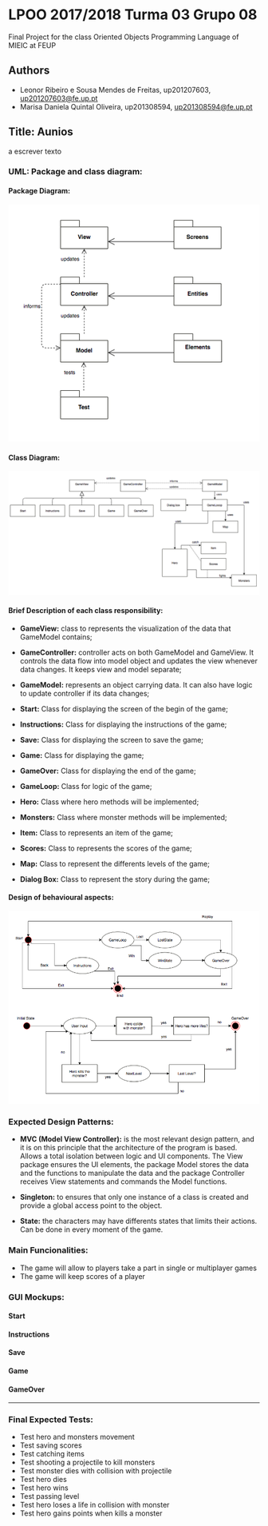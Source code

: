 # LPOO 2017/2018 Turma 03 Grupo 08

 Final Project for the class Oriented Objects Programming Language of MIEIC at FEUP 

## Authors

* Leonor Ribeiro e Sousa Mendes de Freitas, up201207603, up201207603@fe.up.pt
* Marisa Daniela Quintal Oliveira, up201308594, up201308594@fe.up.pt

## Title: Aunios

a escrever texto

### UML: Package and class diagram:
#### Package Diagram:
![My image](https://github.com/marisaDaniela/LPOO1718_T3G8/blob/final-project/images/packages.png)
#### Class Diagram:
![My image](https://github.com/marisaDaniela/LPOO1718_T3G8/blob/final-project/images/uml.png)

#### Brief Description of each class responsibility:
 * **GameView:** class to represents the visualization of the data that GameModel contains;

 * **GameController:** controller acts on both GameModel and GameView. It controls the data flow into model object and updates the view whenever data changes. It keeps view and model separate;

 * **GameModel:** represents an object carrying data. It can also have logic to update controller if its data changes;

 * **Start:** Class for displaying the screen of the begin of the game;

 * **Instructions:** Class for displaying the instructions of the game;

 * **Save:** Class for displaying the screen to save the game;

 * **Game:** Class for displaying the game;

 * **GameOver:** Class for displaying the end of the game;

 * **GameLoop:** Class for logic of the game;

 * **Hero:** Class where hero methods will be implemented;

 * **Monsters:** Class where monster methods will be implemented;

 * **Item:** Class to represents an item of the game;

 * **Scores:** Class to represents the scores of the game;
 
 * **Map:** Class to represent the differents levels of the game;
 
 * **Dialog Box:** Class to represent the story during the game;
 

#### Design of behavioural aspects:
![My image](https://github.com/marisaDaniela/LPOO1718_T3G8/blob/final-project/images/behavioural.png)

### Expected Design Patterns:

* **MVC (Model View Controller):** is the most relevant design pattern, and it is on this principle that the architecture of the program is based. Allows a total isolation between logic and UI components. The View package ensures the UI elements, the package Model stores the data and the functions to manipulate the data and the package Controller receives View statements and commands the Model functions.

* **Singleton:** to ensures that only one instance of a class is created and provide a global access point to the object.
* **State:** the characters may have differents states that limits their actions. Can be done in every moment of the game.

### Main Funcionalities:

* The game will allow to players take a part in single or multiplayer games
* The game will keep scores of a player



### GUI Mockups:

#### Start

#### Instructions

#### Save

#### Game

#### GameOver

---

### Final Expected Tests:

* Test hero and monsters movement
* Test saving scores
* Test catching items
* Test shooting a projectile to kill monsters
* Test monster dies with collision with projectile
* Test hero dies
* Test hero wins
* Test passing level
* Test hero loses a life in collision with monster
* Test hero gains points when kills a monster
